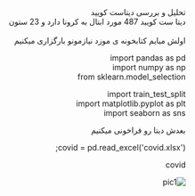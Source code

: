 <div dir="rtl"> 
تحلیل و بررسی دیتاست کویید
<br/>
دیتا ست کویید 487 مورد ابتال به کرونا دارد و 23 ستون
</div>
<br/>
<div dir="rtl">
اولش میایم کتابخونه ی موزد نیازمونو بارگزاری میکنیم

import pandas as pd
<br/>
import numpy as np
<br/>
from sklearn.model_selection

import train_test_split
<br/>
import matplotlib.pyplot as plt
<br/>
import seaborn as sns
<br/>
<div/>
<div dir="rtl">
بعدش دیتا رو فراخونی میکنیم

covid = pd.read_excel('covid.xlsx');

covid


![pic1](https://github.com/semnan-university-ai/machine-learning-class/blob/main/finalproject/Saedganjeey/1.png)

<div/>


